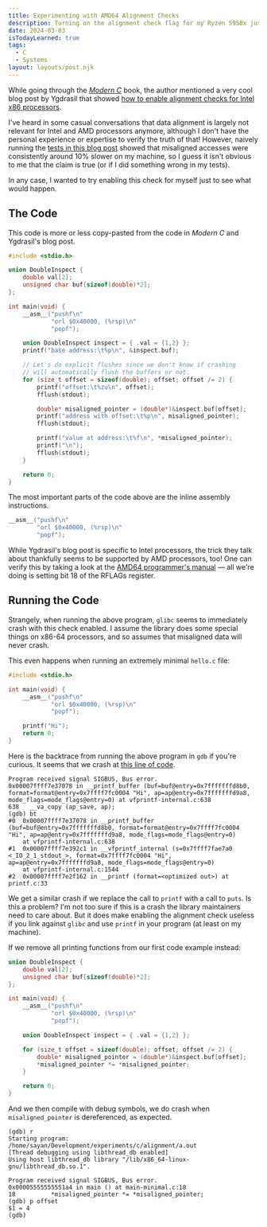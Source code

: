 ```yaml
---
title: Experimenting with AMD64 Alignment Checks
description: Turning on the alignment check flag for my Ryzen 5950x just to see what happens.
date: 2024-03-03
isTodayLearned: true
tags:
  - C
  - Systems
layout: layouts/post.njk
---
```


While going through the <cite>[Modern
C](https://gustedt.gitlabpages.inria.fr/modern-c/)</cite> book, the author mentioned a
very cool blog post by Ygdrasil that showed [how to enable alignment checks for
Intel x86 processors](https://orchistro.tistory.com/206).

I've heard in some casual conversations that data alignment is largely not
relevant for Intel and AMD processors anymore, although I don't have the
personal experience or expertise to verify the truth of that! However, naively
running the [tests in this blog
post](https://lemire.me/blog/2012/05/31/data-alignment-for-speed-myth-or-reality/)
showed that misaligned accesses were consistently around 10% slower on my
machine, so I guess it isn't obvious to me that the claim is true (or if I did
something wrong in my tests).

In any case, I wanted to try enabling this check for myself just to see what
would happen.

<table-of-contents></table-of-contents>

## The Code

This code is more or less copy-pasted from the code in <cite>Modern C</cite> and Ygdrasil's
blog post.

```c
#include <stdio.h>

union DoubleInspect {
    double val[2];
    unsigned char buf[sizeof(double)*2];
};

int main(void) {
    __asm__("pushf\n"
            "orl $0x40000, (%rsp)\n"
            "popf");

    union DoubleInspect inspect = { .val = {1,2} };
    printf("base address:\t%p\n", &inspect.buf);

    // Let's do explicit flushes since we don't know if crashing
    // will automatically flush the buffers or not.
    for (size_t offset = sizeof(double); offset; offset /= 2) {
        printf("offset:\t%zu\n", offset);
        fflush(stdout);

        double* misaligned_pointer = (double*)&inspect.buf[offset];
        printf("address with offset:\t%p\n", misaligned_pointer);
        fflush(stdout);

        printf("value at address:\t%f\n", *misaligned_pointer);
        printf("\n");
        fflush(stdout);
    }

    return 0;
}
```

The most important parts of the code above are the inline assembly instructions.

```c
__asm__("pushf\n"
        "orl $0x40000, (%rsp)\n"
        "popf");
```

While Ygdrasil's blog post is specific to Intel processors, the trick they talk
about thankfully seems to be supported by AMD processors, too! One can verify
this by taking a look at the [AMD64 programmer's
manual](https://www.amd.com/content/dam/amd/en/documents/processor-tech-docs/programmer-references/24593.pdf) —
all we're doing is setting bit 18 of the RFLAGs register.

## Running the Code

Strangely, when running the above program, `glibc` seems to immediately crash with this check
enabled. I assume the library does some special things on x86-64 processors, and so assumes that
misaligned data will never crash.

This even happens when running an extremely minimal `hello.c` file:

```c
#include <stdio.h>

int main(void) {
    __asm__("pushf\n"
            "orl $0x40000, (%rsp)\n"
            "popf");

    printf("Hi");
    return 0;
}
```

Here is the backtrace from running the above program in `gdb` if you're curious. It seems that we
crash at [this line of code](https://sourceware.org/git/?p=glibc.git;a=blob;f=stdio-common/vfprintf-internal.c;h=771beca9bf71f4c817800fb44c45c19ec1e3a9d3;hb=HEAD#l635).

```text
Program received signal SIGBUS, Bus error.
0x00007ffff7e37078 in __printf_buffer (buf=buf@entry=0x7fffffffd8b0, format=format@entry=0x7ffff7fc0004 "Hi", ap=ap@entry=0x7fffffffd9a8, mode_flags=mode_flags@entry=0) at vfprintf-internal.c:638
638	  __va_copy (ap_save, ap);
(gdb) bt
#0  0x00007ffff7e37078 in __printf_buffer (buf=buf@entry=0x7fffffffd8b0, format=format@entry=0x7ffff7fc0004 "Hi", ap=ap@entry=0x7fffffffd9a8, mode_flags=mode_flags@entry=0)
    at vfprintf-internal.c:638
#1  0x00007ffff7e392c1 in __vfprintf_internal (s=0x7ffff7fae7a0 <_IO_2_1_stdout_>, format=0x7ffff7fc0004 "Hi", ap=ap@entry=0x7fffffffd9a8, mode_flags=mode_flags@entry=0)
    at vfprintf-internal.c:1544
#2  0x00007ffff7e2f162 in __printf (format=<optimized out>) at printf.c:33
```

We get a similar crash if we replace the call to `printf` with a call to `puts`.
Is this a problem? I'm not too sure if this is a crash the library maintainers need to care about.
But it does make enabling the alignment check useless if you link against `glibc`
and use `printf` in your program (at least on my machine).

If we remove all printing functions from our first code example instead:

```c
union DoubleInspect {
    double val[2];
    unsigned char buf[sizeof(double)*2];
};

int main(void) {
    __asm__("pushf\n"
            "orl $0x40000, (%rsp)\n"
            "popf");

    union DoubleInspect inspect = { .val = {1,2} };

    for (size_t offset = sizeof(double); offset; offset /= 2) {
        double* misaligned_pointer = (double*)&inspect.buf[offset];
        *misaligned_pointer *= *misaligned_pointer;
    }

    return 0;
}
```

And we then compile with debug symbols, we do crash when `misaligned_pointer` is dereferenced, as
expected.

```text
(gdb) r
Starting program: /home/sayan/Development/experiments/c/alignment/a.out
[Thread debugging using libthread_db enabled]
Using host libthread_db library "/lib/x86_64-linux-gnu/libthread_db.so.1".

Program received signal SIGBUS, Bus error.
0x00005555555551a4 in main () at main-minimal.c:18
18	        *misaligned_pointer *= *misaligned_pointer;
(gdb) p offset
$1 = 4
(gdb)
```
